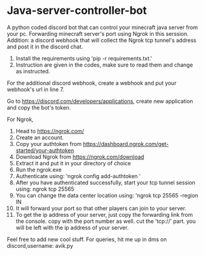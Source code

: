 # Java-server-controller-bot
A python coded discord bot that can control your minecraft java server from your pc. Forwarding minecraft server's port using Ngrok in this serssion.
Addition: a discord webhook that will collect the Ngrok tcp tunnel's address and post it in the discord chat.

1. Install the requirements using 'pip -r requirements.txt.'
2. Instruction are given in the codes, make sure to read them and change as instructed.

For the additional discord webhook, create a webhook and put your webhook's url in line 7.

Go to https://discord.com/developers/applications, create new application and copy the bot's token.

For Ngrok,
1. Head to https://ngrok.com/
2. Create an account.
3. Copy your authtoken from https://dashboard.ngrok.com/get-started/your-authtoken
4. Download Ngrok from https://ngrok.com/download
5. Extract it and put it in your directory of choice
6. Run the ngrok.exe
7. Authenticate using: 'ngrok config add-authtoken <your authtoken>'
8. After you have authenticated successfully, start your tcp tunnel session using: ngrok tcp 25565
9. You can change the data center location using: 'ngrok tcp 25565 -region IN
10. It will forward your port so that other players can join to your server.
11. To get the ip address of your server, just copy the forwarding link from the console. copy with the port number as well. cut the 'tcp://' part. you will be left with the ip address of your server.

Feel free to add new cool stuff. For queries, hit me up in dms on discord,username: avik.py
